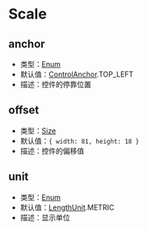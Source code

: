 # Scale

## anchor

- 类型：[Enum](/guide/constants.html#controlanchor)
- 默认值：[ControlAnchor](/guide/constants.html#controlanchor).TOP_LEFT
- 描述：控件的停靠位置

## offset

- 类型：[Size](/api/#size)
- 默认值：`{ width: 81, height: 18 }`
- 描述：控件的偏移值

## unit

- 类型：[Enum](/guide/constants.html#lengthunit)
- 默认值：[LengthUnit](/guide/constants.html#lengthunit).METRIC
- 描述：显示单位
